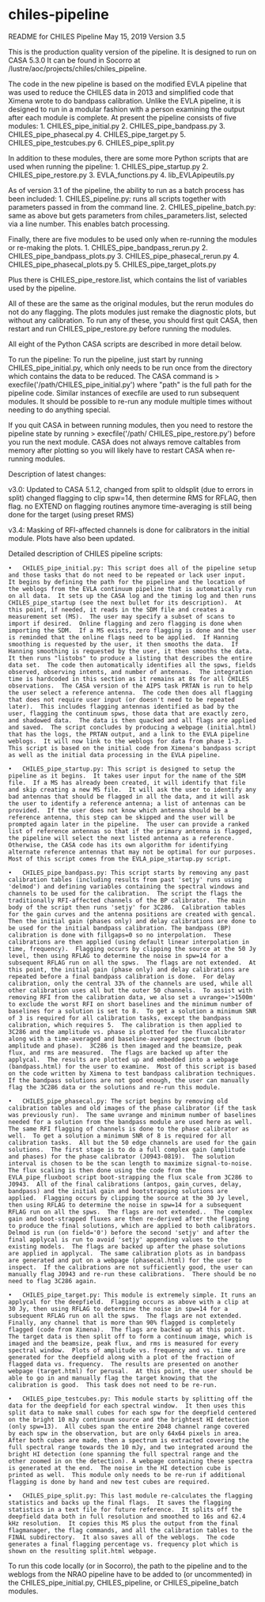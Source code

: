 # chiles-pipeline
README for CHILES Pipeline
May 15, 2019
Version 3.5

This is the production quality version of the pipeline.  It is
designed to run on CASA 5.3.0  It can be found in Socorro at 
/lustre/aoc/projects/chiles/chiles_pipeline.

The code in the new pipeline is based on the modified EVLA pipeline 
that was used to reduce the CHILES data in 2013 and simplified code 
that Ximena wrote to do bandpass calibration.  Unlike the EVLA 
pipeline, it is designed to run in a modular fashion with a person 
examining the output after each module is complete.  At present the 
pipeline consists of five modules:
	1.	CHILES_pipe_initial.py
	2.	CHILES_pipe_bandpass.py
	3.	CHILES_pipe_phasecal.py
	4.	CHILES_pipe_target.py
	5.	CHILES_pipe_testcubes.py
	6.	CHILES_pipe_split.py

In addition to these modules, there are some more Python scripts 
that are used when running the pipeline:
	1.	CHILES_pipe_startup.py
	2.	CHILES_pipe_restore.py
	3.	EVLA_functions.py
	4.	lib_EVLApipeutils.py

As of version 3.1 of the pipeline, the ability to run as a batch process has been included:
        1.      CHILES_pipeline.py: runs all scripts together with parameters passed in from the command line.
	2.	CHILES_pipeline_batch.py: same as above but gets parameters from chiles_parameters.list, selected via a line number.  This enables batch processing.  

Finally, there are five modules to be used only when re-running the
modules or re-making the plots.
	1.	CHILES_pipe_bandpass_rerun.py
	2.	CHILES_pipe_bandpass_plots.py
	3.	CHILES_pipe_phasecal_rerun.py
	4.	CHILES_pipe_phasecal_plots.py
	5.	CHILES_pipe_target_plots.py

Plus there is CHILES_pipe_restore.list, which contains the list of 
variables used by the pipeline.

All of these are the same as the original modules, but the rerun
modules do not do any flagging.  The plots modules just remake the
diagnostic plots, but without any calibration.  To run any of 
these, you should first quit CASA, then restart and run 
CHILES_pipe_restore.py before running the modules.


All eight of the Python CASA scripts are described in more detail 
below.

To run the pipeline: To run the pipeline, just start by running 
CHILES_pipe_initial.py, which only needs to be run once from 
the directory which contains the data to be reduced. The CASA 
command is > execfile('/path/CHILES_pipe_initial.py') where 
"path" is the full path for the pipeline code. Similar instances of 
execfile are used to run subsequent modules.  It should be possible 
to re-run any module multiple times without needing to do anything 
special.

If you quit CASA in between running modules, then you need to 
restore the pipeline state by running > execfile('/path/
CHILES_pipe_restore.py') before you run the next module.  CASA does 
not always remove caltables from memory after plotting so you will 
likely have to restart CASA when re-running modules.  

Description of latest changes:

v3.0:  	Updated to CASA 5.1.2, 
	changed from split to oldsplit (due to errors in split)
	changed flagging to clip spw=14, then determine RMS for RFLAG, then flag.
		no EXTEND on flagging routines anymore
		time-averaging is still being done for the target (using preset RMS)

v3.4:   Masking of RFI-affected channels is done for calibrators in the initial module.  Plots have also been updated.  


Detailed description of CHILES pipeline scripts:

	•	CHILES_pipe_initial.py: This script does all of the pipeline setup and those tasks that do not need to be repeated or lack user input.  It begins by defining the path for the pipeline and the location of the weblogs from the EVLA continuum pipeline that is automatically run on all data.  It sets up the CASA log and the timing log and then runs CHILES_pipe_startup (see the next bullet for its description).  At this point, if needed, it reads in the SDM file and creates a measurement set (MS).  The user may specify a subset of scans to import if desired.  Online flagging and zero flagging is done when importing the SDM.  If a MS exists, zero flagging is done and the user is reminded that the online flags need to be applied.  If Hanning smoothing is requested by the user, it then smooths the data.  If Hanning smoothing is requested by the user, it then smooths the data.  It then runs "listobs" to produce a listing that describes the entire data set.  The code then automatically identifies all the spws, fields observed, observing intents, and number of antennas.  The integration time is hardcoded in this section as it remains at 8s for all CHILES observations.  The CASA version of the AIPS task PRTAN is run to help the user select a reference antenna.  The code then does all flagging that does not require user input (or doesn't need to be repeated later).  This includes flagging antennas identified as bad by the user, flagging the continuum spws, those data that are exactly zero, and shadowed data.  The data is then quacked and all flags are applied and saved.  The script concludes by producing a webpage (initial.html) that has the logs, the PRTAN output, and a link to the EVLA pipeline weblogs.  It will now link to the weblogs for data from phase 1-3.  This script is based on the initial code from Ximena's bandpass script as well as the initial data processing in the EVLA pipeline. 

	•	CHILES_pipe_startup.py: This script is designed to setup the pipeline as it begins.  It takes user input for the name of the SDM file.  If a MS has already been created, it will identify that file and skip creating a new MS file.  It will ask the user to identify any bad antennas that should be flagged in all the data, and it will ask the user to identify a reference antenna; a list of antennas can be provided.  If the user does not know which antenna should be a reference antenna, this step can be skipped and the user will be prompted again later in the pipeline.  The user can provide a ranked list of reference antennas so that if the primary antenna is flagged, the pipeline will select the next listed antenna as a reference.  Otherwise, the CASA code has its own algorithm for identifying alternate reference antennas that may not be optimal for our purposes.  Most of this script comes from the EVLA_pipe_startup.py script. 

	•	CHILES_pipe_bandpass.py: This script starts by removing any past calibration tables (including results from past 'setjy' runs using 'delmod') and defining variables containing the spectral windows and channels to be used for the calibration.  The script the flags the traditionally RFI-affected channels of the BP calibrator.  The main body of the script then runs 'setjy' for 3C286.  Calibration tables for the gain curves and the antenna positions are created with gencal.  Then the initial gain (phases only) and delay calibrations are done to be used for the initial bandpass calibration. The bandpass (BP) calibration is done with fillgaps=0 so no interpolation.  These calibrations are then applied (using default linear interpolation in time, frequency).  Flagging occurs by clipping the source at the 50 Jy level, then using RFLAG to determine the noise in spw=14 for a subsequent RFLAG run on all the spws.  The flags are not extended.  At this point, the initial gain (phase only) and delay calibrations are repeated before a final bandpass calibration is done.  For delay calibration, only the central 33% of the channels are used, while all other calibration uses all but the outer 50 channels.  To assist with removing RFI from the calibration data, we also set a uvrange='>1500m' to exclude the worst RFI on short baselines and the minimum number of baselines for a solution is set to 8.  To get a solution a minimum SNR of 3 is required for all calibration tasks, except the bandpass calibration, which requires 5.  The calibration is then applied to 3C286 and the amplitude vs. phase is plotted for the fluxcalibrator along with a time-averaged and baseline-averaged spectrum (both amplitude and phase).  3C286 is then imaged and the beamsize, peak flux, and rms are measured.  The flags are backed up after the applycal.  The results are plotted up and embedded into a webpage (bandpass.html) for the user to examine.  Most of this script is based on the code written by Ximena to test bandpass calibration techniques.  If the bandpass solutions are not good enough, the user can manually flag the 3C286 data or the solutions and re-run this module. 

	•	CHILES_pipe_phasecal.py: The script begins by removing old calibration tables and old images of the phase calibrator (if the task was previously run).  The same uvrange and minimum number of baselines needed for a solution from the bandpass module are used here as well.  The same RFI flagging of channels is done to the phase calibrator as well.  To get a solution a minimum SNR of 8 is required for all calibration tasks.  All but the 50 edge channels are used for the gain solutions.  The first stage is to do a full complex gain (amplitude and phases) for the phase calibrator (J0943-0819).  The solution interval is chosen to be the scan length to maximize signal-to-noise.  The flux scaling is then done using the code from the EVLA_pipe_fluxboot script boot-strapping the flux scale from 3C286 to J0943.  All of the final calibrations (antpos, gain_curves, delay, bandpass) and the initial gain and bootstrapping solutions are applied.  Flagging occurs by clipping the source at the 30 Jy level, then using RFLAG to determine the noise in spw=14 for a subsequent RFLAG run on all the spws.  The flags are not extended..  The complex gain and boot-strapped fluxes are then re-derived after the flagging to produce the final solutions, which are applied to both calibrators.  Delmod is run (on field='0') before the second 'setjy' and after the final applycal is run to avoid 'setjy' appending values to the existing models.  The flags are backed up after the phase solutions are applied in applycal.  The same calibration plots as in bandpass are generated and put on a webpage (phasecal.html) for the user to inspect.  If the calibrations are not sufficiently good, the user can manually flag J0943 and re-run these calibrations.  There should be no need to flag 3C286 again. 

	•	CHILES_pipe_target.py: This module is extremely simple. It runs an applycal for the deepfield.  Flagging occurs as above with a clip at 30 Jy, then using RFLAG to determine the noise in spw=14 for a subsequent RFLAG run on all the spws.  The flags are not extended.  Finally, any channel that is more than 90% flagged is completely flagged (code from Ximena).  The flags are backed up at this point.  The target data is then split off to form a continuum image, which is imaged and the beamsize, peak flux, and rms is measured for every spectral window.  Plots of amplitude vs. frequency and vs. time are generated for the deepfield along with a plot of the fraction of flagged data vs. frequency.  The results are presented on another webpage (target.html) for perusal.  At this point, the user should be able to go in and manually flag the target knowing that the calibration is good.  This task does not need to be re-run. 

	•	CHILES_pipe_testcubes.py: This module starts by splitting off the data for the deepfield for each spectral window.  It then uses this split data to make small cubes for each spw for the deepfield centered on the bright 10 mJy continuum source and the brightest HI detection (only spw=13).  All cubes span the entire 2048 channel range covered by each spw in the observation, but are only 64x64 pixels in area.  After both cubes are made, then a spectrum is extracted covering the full spectral range towards the 10 mJy, and two integrated around the bright HI detection (one spanning the full spectral range and the other zoomed in on the detection). A webpage containing these spectra is generated at the end.  The noise in the HI detection cube is printed as well.  This module only needs to be re-run if additional flagging is done by hand and new test cubes are required.  

	•	CHILES_pipe_split.py: This last module re-calculates the flagging statistics and backs up the final flags.  It saves the flagging statistics in a text file for future reference.  It splits off the deepfield data both in full resolution and smoothed to 16s and 62.4 kHz resolution.  It copies this MS plus the output from the final flagmanager, the flag commands, and all the calibration tables to the FINAL subdirectory.  It also saves all of the weblogs.  The code generates a final flagging percentage vs. frequency plot which is shown on the resulting split.html webpage.  

To run this code locally (or in Socorro), the path to the pipeline 
and to the weblogs from the NRAO pipeline have to be added to (or 
uncommented) in the CHILES_pipe_initial.py, CHILES_pipeline, or CHILES_pipeline_batch modules.

